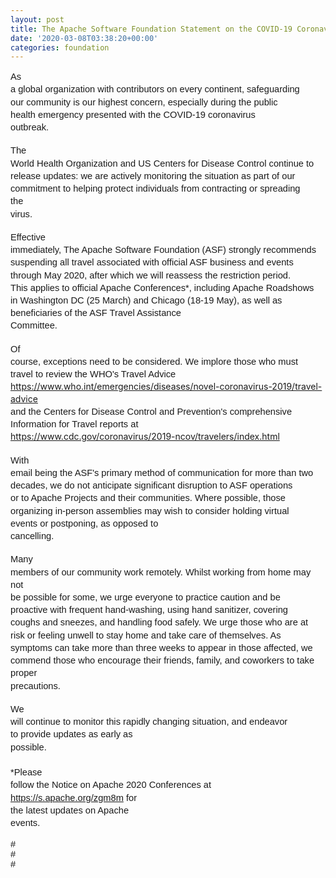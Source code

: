 ```yaml
---
layout: post
title: The Apache Software Foundation Statement on the COVID-19 Coronavirus Outbreak
date: '2020-03-08T03:38:20+00:00'
categories: foundation
---
```

<span id="docs-internal-guid-fbfded87-7fff-afc5-f106-eec3e2f8e992"><p dir="ltr" style="line-height:1.38;margin-top:0pt;margin-bottom:0pt;"><span style="font-size: 11pt; font-family: Arial; background-color: transparent; font-variant-numeric: normal; font-variant-east-asian: normal; vertical-align: baseline; white-space: pre-wrap;">As a global organization with contributors on every continent, safeguarding our community is our highest concern, especially during the public health emergency presented with the COVID-19 coronavirus outbreak.</span></p><br><p dir="ltr" style="line-height:1.38;margin-top:0pt;margin-bottom:0pt;"><span style="font-size: 11pt; font-family: Arial; background-color: transparent; font-variant-numeric: normal; font-variant-east-asian: normal; vertical-align: baseline; white-space: pre-wrap;">The World Health Organization and US Centers for Disease Control continue to release updates: we are actively monitoring the situation as part of our commitment to helping protect individuals from contracting or spreading the virus.&nbsp;</span></p><br><p dir="ltr" style="line-height:1.38;margin-top:0pt;margin-bottom:0pt;"><span style="font-size: 11pt; font-family: Arial; background-color: transparent; font-variant-numeric: normal; font-variant-east-asian: normal; vertical-align: baseline; white-space: pre-wrap;">Effective immediately, The Apache Software Foundation (ASF) strongly recommends suspending all travel associated with official ASF business and events through May 2020, after which we will reassess the restriction period. This applies to official Apache Conferences*, including Apache Roadshows in Washington DC (25 March) and Chicago (18-19 May), as well as beneficiaries of the ASF Travel Assistance Committee.</span></p><br><p dir="ltr" style="line-height:1.38;margin-top:0pt;margin-bottom:0pt;"><span style="font-size: 11pt; font-family: Arial; background-color: transparent; font-variant-numeric: normal; font-variant-east-asian: normal; vertical-align: baseline; white-space: pre-wrap;">Of course, exceptions need to be considered. We implore those who must travel to review the WHO's Travel Advice </span><a href="https://www.who.int/emergencies/diseases/novel-coronavirus-2019/travel-advice"><span style="font-size: 11pt; font-family: Arial; color: rgb(17, 85, 204); background-color: transparent; font-variant-numeric: normal; font-variant-east-asian: normal; text-decoration-line: underline; text-decoration-skip-ink: none; vertical-align: baseline; white-space: pre-wrap;">https://www.who.int/emergencies/diseases/novel-coronavirus-2019/travel-advice</span></a><span style="font-size: 11pt; font-family: Arial; background-color: transparent; font-variant-numeric: normal; font-variant-east-asian: normal; vertical-align: baseline; white-space: pre-wrap;"> and the Centers for Disease Control and Prevention's comprehensive Information for Travel reports at </span><a href="https://www.cdc.gov/coronavirus/2019-ncov/travelers/index.html"><span style="font-size: 11pt; font-family: Arial; color: rgb(17, 85, 204); background-color: transparent; font-variant-numeric: normal; font-variant-east-asian: normal; text-decoration-line: underline; text-decoration-skip-ink: none; vertical-align: baseline; white-space: pre-wrap;">https://www.cdc.gov/coronavirus/2019-ncov/travelers/index.html</span></a><span style="font-size: 11pt; font-family: Arial; background-color: transparent; font-variant-numeric: normal; font-variant-east-asian: normal; vertical-align: baseline; white-space: pre-wrap;">&nbsp;</span></p><br><p dir="ltr" style="line-height:1.38;margin-top:0pt;margin-bottom:0pt;"><span style="font-size: 11pt; font-family: Arial; background-color: transparent; font-variant-numeric: normal; font-variant-east-asian: normal; vertical-align: baseline; white-space: pre-wrap;">With email being the ASF's primary method of communication for more than two decades, we do not anticipate significant disruption to ASF operations or to Apache Projects and their communities. Where possible, those organizing in-person assemblies may wish to consider holding virtual events or postponing, as opposed to cancelling.</span></p><br><p dir="ltr" style="line-height:1.38;margin-top:0pt;margin-bottom:0pt;"><span style="font-size: 11pt; font-family: Arial; background-color: transparent; font-variant-numeric: normal; font-variant-east-asian: normal; vertical-align: baseline; white-space: pre-wrap;">Many members of our community work remotely. Whilst working from home may not be possible for some, we urge everyone to practice caution and be proactive with frequent hand-washing, using hand sanitizer, covering coughs and sneezes, and handling food safely. We urge those who are at risk or feeling unwell to stay home and take care of themselves. As symptoms can take more than three weeks to appear in those affected, we commend those who encourage their friends, family, and coworkers to take proper precautions.</span></p><br><p dir="ltr" style="line-height:1.38;margin-top:0pt;margin-bottom:0pt;"><span style="font-size: 11pt; font-family: Arial; background-color: transparent; font-variant-numeric: normal; font-variant-east-asian: normal; vertical-align: baseline; white-space: pre-wrap;">We will continue to monitor this rapidly changing situation, and endeavor to provide updates as early as possible.</span></p><p dir="ltr" style="line-height:1.38;margin-top:0pt;margin-bottom:0pt;"><span style="font-size: 11pt; font-family: Arial; background-color: transparent; font-variant-numeric: normal; font-variant-east-asian: normal; vertical-align: baseline; white-space: pre-wrap;"><br></span></p><p dir="ltr" style="line-height:1.38;margin-top:0pt;margin-bottom:0pt;"><span style="font-size: 11pt; font-family: Arial; background-color: transparent; font-variant-numeric: normal; font-variant-east-asian: normal; vertical-align: baseline; white-space: pre-wrap;">*Please follow the Notice on Apache 2020 Conferences at <a href="https://s.apache.org/zgm8m" target="_blank">https://s.apache.org/zgm8m</a> for the latest updates on Apache events.</span></p><div><span style="font-size: 11pt; font-family: Arial; background-color: transparent; font-variant-numeric: normal; font-variant-east-asian: normal; vertical-align: baseline; white-space: pre-wrap;"><br></span></div><div><font face="Arial"><span style="font-size: 14.6667px; white-space: pre-wrap;"># # #</span></font></div></span><p dir="ltr" style="line-height:1.38;margin-top:0pt;margin-bottom:0pt;"></p>
